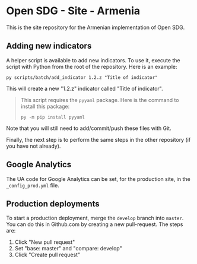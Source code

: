 # Open SDG - Site -  Armenia

This is the site repository for the Armenian implementation of Open SDG.

## Adding new indicators

A helper script is available to add new indicators. To use it, execute the script
with Python from the root of the repository. Here is an example:

`py scripts/batch/add_indicator 1.2.z "Title of indicator"`

This  will create a new "1.2.z" indicator called "Title of indicator".

> This script requires the `pyyaml` package. Here  is the command to  install
> this package:
>
> `py -m pip install pyyaml`

Note that you will still need to add/commit/push these files with Git.

Finally, the next step is to perform the same steps in the other repository (if
you have not already).

## Google  Analytics

The UA code for Google Analytics can be set, for the production site, in the
`_config_prod.yml` file.

## Production deployments

To start a production deployment, merge the `develop` branch into `master`. You
can do this in Github.com by creating a new pull-request. The steps are:

1. Click "New pull request"
2. Set "base: master" and "compare: develop"
3. Click "Create pull request"
